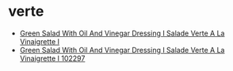 # verte

 * [Green Salad With Oil And Vinegar Dressing I Salade Verte A La Vinaigrette I](../../index/g/green-salad-with-oil-and-vinegar-dressing-i-salade-verte-a-la-vinaigrette-i-102297.json)
 * [Green Salad With Oil And Vinegar Dressing I Salade Verte A La Vinaigrette I 102297](../../index/g/green-salad-with-oil-and-vinegar-dressing-i-salade-verte-a-la-vinaigrette-i-102297.json)
